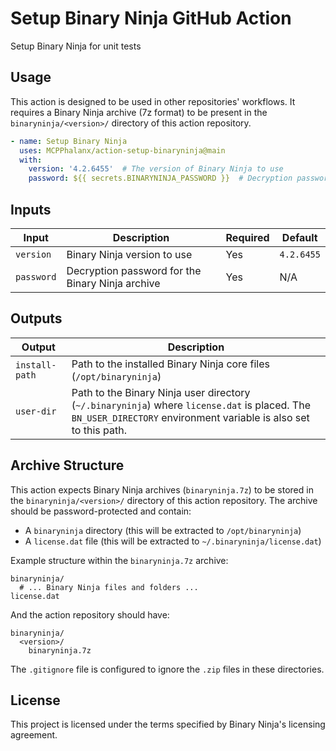 # Setup Binary Ninja GitHub Action

Setup Binary Ninja for unit tests

## Usage

This action is designed to be used in other repositories' workflows. It requires a Binary Ninja archive (7z format) to be present in the `binaryninja/<version>/` directory of this action repository.

```yaml
- name: Setup Binary Ninja
  uses: MCPPhalanx/action-setup-binaryninja@main
  with:
    version: '4.2.6455'  # The version of Binary Ninja to use
    password: ${{ secrets.BINARYNINJA_PASSWORD }}  # Decryption password for the archive
```

## Inputs

| Input | Description | Required | Default |
|-------|-------------|----------|--------|
| `version` | Binary Ninja version to use | Yes | `4.2.6455` |
| `password` | Decryption password for the Binary Ninja archive | Yes | N/A |

## Outputs

| Output | Description |
|--------|-------------|
| `install-path` | Path to the installed Binary Ninja core files (`/opt/binaryninja`) |
| `user-dir` | Path to the Binary Ninja user directory (`~/.binaryninja`) where `license.dat` is placed. The `BN_USER_DIRECTORY` environment variable is also set to this path. |

## Archive Structure

This action expects Binary Ninja archives (`binaryninja.7z`) to be stored in the `binaryninja/<version>/` directory of this action repository. The archive should be password-protected and contain:

- A `binaryninja` directory (this will be extracted to `/opt/binaryninja`)
- A `license.dat` file (this will be extracted to `~/.binaryninja/license.dat`)

Example structure within the `binaryninja.7z` archive:

```
binaryninja/
  # ... Binary Ninja files and folders ...
license.dat
```

And the action repository should have:
```
binaryninja/
  <version>/
    binaryninja.7z
```

The `.gitignore` file is configured to ignore the `.zip` files in these directories.

## License

This project is licensed under the terms specified by Binary Ninja's licensing agreement.